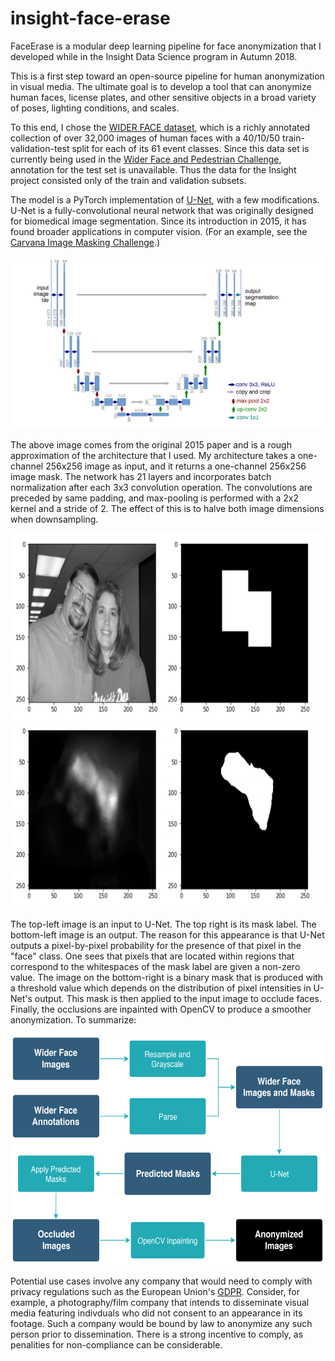 # insight-face-erase
FaceErase is a modular deep learning pipeline for face anonymization that I developed while in the Insight Data Science program in Autumn 2018.

This is a first step toward an open-source pipeline for human anonymization in visual media. The ultimate goal is to develop a  tool that can anonymize human faces, license plates, and other sensitive objects in a broad variety of poses, lighting conditions, and scales.

To this end, I chose the <a href="http://mmlab.ie.cuhk.edu.hk/projects/WIDERFace/">WIDER FACE dataset</a>, which is a richly annotated collection of over 32,000 images of human faces with a 40/10/50 train-validation-test split for each of its 61 event classes. Since this data set is currently being used in the <a href="http://wider-challenge.org/">Wider Face and Pedestrian Challenge</a>, annotation for the test set is unavailable. Thus the data for the Insight project consisted only of the train and validation subsets.

The model is a PyTorch implementation of <a href="https://arxiv.org/abs/1505.04597">U-Net</a>, with a few modifications. U-Net is a fully-convolutional neural network that was originally designed for biomedical image segmentation. Since its introduction in 2015, it has found broader applications in computer vision. (For an example, see the <a href="https://www.kaggle.com/c/carvana-image-masking-challenge">Carvana Image Masking Challenge</a>.)

<p align="center">
  <img src="https://github.com/admshumar/insight-face-erase/blob/master/img/unet.png">
  </p>

The above image comes from the original 2015 paper and is a rough approximation of the architecture that I used. My architecture takes a one-channel 256x256 image as input, and it returns a one-channel 256x256 image mask. The network has 21 layers and incorporates batch normalization after each 3x3 convolution operation. The convolutions are preceded by same padding, and max-pooling is performed with a 2x2 kernel and a stride of 2. The effect of this is to halve both image dimensions when downsampling.

<p align="center">
<img src="https://github.com/admshumar/insight-face-erase/blob/master/img/example_masks.png" width="600" height="600">
  </p>
  
The top-left image is an input to U-Net. The top right is its mask label. The bottom-left image is an output. The reason for this appearance is that U-Net outputs a pixel-by-pixel probability for the presence of that pixel in the "face" class. One sees that pixels that are located within regions that correspond to the whitespaces of the mask label are given a non-zero value. The image on the bottom-right is a binary mask that is produced with a threshold value which depends on the distribution of pixel intensities in U-Net's output. This mask is then applied to the input image to occlude faces. Finally, the occlusions are inpainted with OpenCV to produce a smoother anonymization. To summarize:

<p align="center">
<img src="https://github.com/admshumar/insight-face-erase/blob/master/img/pipeline_2.png" width="600" height="370">
  </p>

Potential use cases involve any company that would need to comply with privacy regulations such as the European Union's <a href="https://en.wikipedia.org/wiki/General_Data_Protection_Regulation">GDPR</a>. Consider, for example, a photography/film company that intends to disseminate visual media featuring indivduals who did not consent to an appearance in its footage. Such a company would be bound by law to anonymize any such person prior to dissemination. There is a strong incentive to comply, as penalities for non-compliance can be considerable.
